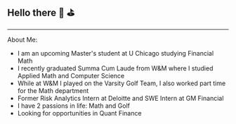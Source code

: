 ## Hello there 🧮 ⛳️ 
-------------------------------------------------------------
About Me:
- I am an upcoming Master's student at U Chicago studying Financial Math
- I recently graduated Summa Cum Laude from W&M where I studied Applied Math and Computer Science
- While at W&M I played on the Varsity Golf Team, I also worked part time for the Math department
- Former Risk Analytics Intern at Deloitte and SWE Intern at GM Financial
- I have 2 passions in life: Math and Golf
- Looking for opportunities in Quant Finance 
